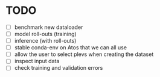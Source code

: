 # TODO 

- [ ] benchmark new dataloader
- [ ] model roll-outs (training)
- [ ] inference (with roll-outs)
- [ ] stable conda-env on Atos that we can all use
- [ ] allow the user to select plevs when creating the dataset
- [ ] inspect input data
- [ ] check training and validation errors

